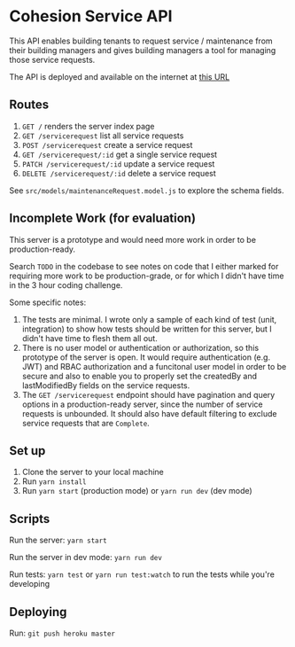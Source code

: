 # Cohesion Service API

This API enables building tenants to request service / maintenance from their building managers and gives building managers a tool for managing those service requests.

The API is deployed and available on the internet at [this URL](https://cohesion-service-api.herokuapp.com/)

## Routes

1. `GET /` renders the server index page
2. `GET /servicerequest` list all service requests
3. `POST /servicerequest` create a service request
4. `GET /servicerequest/:id` get a single service request
5. `PATCH /servicerequest/:id` update a service request
6. `DELETE /servicerequest/:id` delete a service request

See `src/models/maintenanceRequest.model.js` to explore the schema fields.

## Incomplete Work (for evaluation)

This server is a prototype and would need more work in order to be production-ready.

Search `TODO` in the codebase to see notes on code that I either marked for requiring more work to be production-grade, or for which I didn't have time in the 3 hour coding challenge.

Some specific notes:

1. The tests are minimal. I wrote only a sample of each kind of test (unit, integration) to show how tests should be written for this server, but I didn't have time to flesh them all out.
2. There is no user model or authentication or authorization, so this prototype of the server is open. It would require authentication (e.g. JWT) and RBAC authorization and a funcitonal user model in order to be secure and also to enable you to properly set the createdBy and lastModifiedBy fields on the service requests.
3. The `GET /servicerequest` endpoint should have pagination and query options in a production-ready server, since the number of service requests is unbounded. It should also have default filtering to exclude service requests that are `Complete`.

## Set up

1. Clone the server to your local machine
2. Run `yarn install`
3. Run `yarn start` (production mode) or `yarn run dev` (dev mode)

## Scripts

Run the server: `yarn start`

Run the server in dev mode: `yarn run dev`

Run tests: `yarn test` or `yarn run test:watch` to run the tests while you're developing

## Deploying

Run: `git push heroku master`
